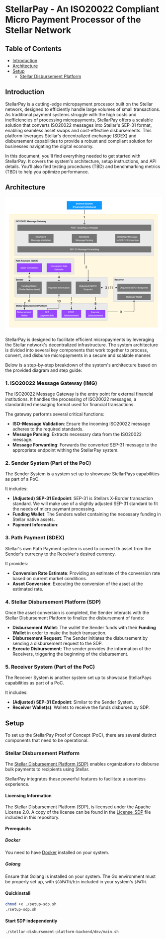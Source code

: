 # StellarPay - An ISO20022 Compliant Micro Payment Processor of the Stellar Network

## Table of Contents
- [Introduction](#introduction)
- [Architecture](#architecture)
- [Setup](#setup)
    - [Stellar Disbursement Platform](#stellar-disbursement-platform)



## Introduction

StellarPay is a cutting-edge micropayment processor built on the Stellar network, designed to efficiently handle large volumes of small transactions. 
As traditional payment systems struggle with the high costs and inefficiencies of processing micropayments, StellarPay offers a scalable solution that converts ISO20022 messages into Stellar's SEP-31 format, enabling seamless asset swaps and cost-effective disbursements. 
This platform leverages Stellar's decentralized exchange (SDEX) and disbursement capabilities to provide a robust and compliant solution for businesses navigating the digital economy.

In this document, you'll find everything needed to get started with StellarPay. 
It covers the system's architecture, setup instructions, and API details. 
You’ll also find testing procedures (TBD) and benchmarking metrics (TBD) to help you optimize performance. 


## Architecture

![System Level Diagram](./resources/img/system_level_diagram.png)

StellarPay is designed to facilitate efficient micropayments by leveraging the Stellar network's decentralized infrastructure. 
The system architecture is divided into several key components that work together to process, convert, and disburse micropayments in a secure and scalable manner. 

Below is a step-by-step breakdown of the system's architecture based on the provided diagram and step guide:


### 1. ISO20022 Message Gateway (IMG)
The ISO20022 Message Gateway is the entry point for external financial institutions. 
It handles the processing of ISO20022 messages, a standardized messaging format used for financial transactions. 

The gateway performs several critical functions:

- **ISO-Message Validation**: Ensure the incoming ISO20022 message adheres to the required standards.
- **Message Parsing**: Extracts necessary data from the ISO20022 message.
- **Message Forwarding**: Forwards the converted SEP-31 message to the appropriate endpoint withing the StellarPay system.

### 2. Sender System (Part of the PoC)
The Sender System is a system set up to showcase StellarPays capabilities as part of a PoC.

It includes:
- **(Adjusted) SEP-31 Endpoint**: SEP-31 is Stellars X-Border transaction standard. We will make use of a slightly adjusted SEP-31 standard to fit the needs of micro paymant processing.
- **Funding Wallet**: The Senders wallet containing the necessary funding in Stellar native assets.
- **Payment Information**: 

### 3. Path Payment (SDEX)
Stellar's own Path Payment system is used to convert th asset from the Sender's currecny to the Receiver's desired currency.

It provides:

- **Conversion Rate Estimate**: Providing an estimate of the conversion rate based on current market conditions.
- **Asset Conversion**: Executing the conversion of the asset at the estimated rate.

### 4. Stellar Disbursement Platform (SDP)
Once the asset conversion is completed, the Sender interacts with the Stellar Disbursement Platform to finalize the disbursement of funds:

- **Disbursement Wallet**: The wallet the Sender funds with their **Funding Wallet** in order to make the batch transaction.
- **Disbursement Request**: The Sender initiates the disbursement by sending a disbursement request to the SDP.
- **Execute Disbursement**: The sender provides the information of the Receivers, triggering the beginning of the disbursement.

### 5. Receiver System (Part of the PoC)
The Receiver System is another system set up to showcase StellarPays capabilities as part of a PoC.

It includes:

- **(Adjusted) SEP-31 Endpoint**: Similar to the Sender System.
- **Receiver Wallet(s)**: Wallets to receive the funds disbursed by SDP.

## Setup
To set up the StellarPay Proof of Concept (PoC), there are several distinct components that need to be operational.

### Stellar Disbursement Platform
The [Stellar Disbursement Platform (SDP)](https://github.com/stellar/stellar-disbursement-platform-backend/blob/develop/README.md) enables organizations to disburse bulk payments to recipients using Stellar.

StellarPay integrates these powerful features to facilitate a seamless experience.

#### Licensing Information
The Stellar Disbursement Platform (SDP), is licensed under the Apache License 2.0. A copy of the license can be found in the [License_SDP](./LICENSE_SDP) file included in this repository.


#### Prerequisits

##### Docker
You need to have [Docker](https://www.docker.com/products/docker-desktop/) installed on your system.

##### Golang
Ensure that Golang is installed on your system. The Go environment must be properly set up, with `$GOPATH/bin` included in your system's `$PATH`.

#### Quickinstall
```sh
chmod +x ./setup-sdp.sh
./setup-sdp.sh
```

#### Start SDP independently
```sh
./stellar-disbursement-platform-backend/dev/main.sh
```
